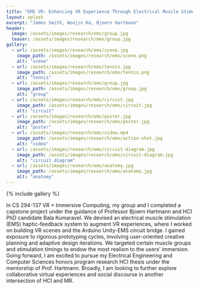 ```yaml
---
title: "EMS VR: Enhancing VR Experience Through Electrical Muscle Stimulation System (VR Grad Capstone 2019)"
layout: splash
excerpt: "James Smith, Woojin Ko, Bjoern Hartmann"
header:
  image: /assets/images/research/ems/group.jpg
  teaser: /assets/images/research/ems/group.jpg
gallery:
  - url: /assets/images/research/ems/scene.jpg
    image_path: /assets/images/research/ems/scene.png
    alt: "scene"
  - url: /assets/images/research/ems/tennis.jpg
    image_path: /assets/images/research/ems/tennis.png
    alt: "tennis"
  - url: /assets/images/research/ems/group.jpg
    image_path: /assets/images/research/ems/group.jpg
    alt: "group"
  - url: /assets/images/research/ems/circuit.jpg
    image_path: /assets/images/research/ems/circuit.jpg
    alt: "circuit"
  - url: /assets/images/research/ems/poster.jpg
    image_path: /assets/images/research/ems/poster.jpg
    alt: "poster"
  - url: /assets/images/research/ems/video.mp4
    image_path: /assets/images/research/ems/action-shot.jpg
    alt: "video"
  - url: /assets/images/research/ems/circuit-diagram.jpg
    image_path: /assets/images/research/ems/circuit-diagram.jpg
    alt: "circuit diagram"
  - url: /assets/images/research/ems/anatomy.jpg
    image_path: /assets/images/research/ems/anatomy.jpg
    alt: "anatomy"
---
```


{% include gallery %}

In CS 294-137 VR + Immersive Computing, my group and I completed a capstone project under the guidance of Professor Bjoern Hartmann and HCI PhD candidate Bala Kumaravel. We devised an electrical muscle stimulation (EMS) haptic-feedback system to augment VR experiences, where I worked on building VR scenes and the Arduino Unity-EMS circuit bridge. I gained exposure to rigorous prototyping cycles, involving user-oriented creative planning and adaptive design iterations. We targeted certain muscle groups and stimulation timings to endow the most realism to the users’ immersion. Going forward, I am excited to pursue my Electrical Engineering and Computer Sciences honors program research HCI thesis under the mentorship of Prof. Hartmann. Broadly, I am looking to further explore collaborative virtual experiences and social discourse in another intersection of HCI and MR. 